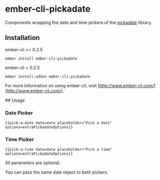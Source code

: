 # ember-cli-pickadate

Components wrapping the date and time pickers of the [pickadate](http://amsul.ca/pickadate.js) library.

## Installation

ember-cli >= 0.2.5

`ember install ember-cli-pickadate`

ember-cli < 0.2.5

`ember install:addon ember-cli-pickadate`

For more information on using ember-cli, visit [http://www.ember-cli.com/](http://www.ember-cli.com/).

## Usage

### Date Picker
`{{pick-a-date date=date placeholder="Pick a date" options=extraPickadateOptions}}`

### Time Picker
`{{pick-a-time date=date placeholder="Pick a time" options=extraPickadateOptions}}`

All parameters are optional.

You can pass the same date object to both pickers.
